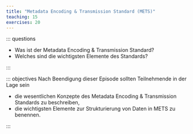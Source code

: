 ```yaml
---
title: "Metadata Encoding & Transmission Standard (METS)"
teaching: 15
exercises: 20
---
```

::: questions 

- Was ist der Metadata Encoding & Transmission Standard?
- Welches sind die wichtigsten Elemente des Standards? 

:::

::: objectives
Nach Beendigung dieser Episode sollten Teilnehmende in der Lage sein  

- die wesentlichen Konzepte des Metadata Encoding & Transmission Standards zu beschreiben,  
- die wichtigsten Elemente zur Strukturierung von Daten in METS zu benennen.  
   
:::
